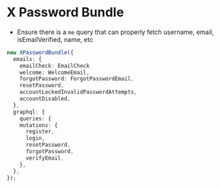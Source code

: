 # X Password Bundle

- Ensure there is a `me` query that can properly fetch username, email, isEmailVerified, name, etc

```typescript
new XPasswordBundle({
  emails: {
    emailCheck: EmailCheck
    welcome: WelcomeEmail,
    forgotPassword: ForgotPasswordEmail,
    resetPassword,
    accountLockedInvalidPasswordAttempts,
    accountDisabled,
  },
  graphql: {
    queries: {
    mutations: {
      register,
      login,
      resetPassword,
      forgotPassword,
      verifyEmail,
    },
  },
});
```
